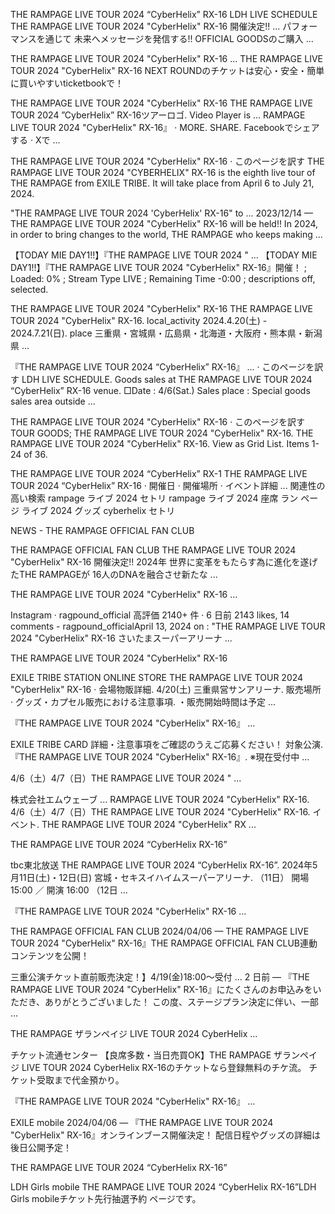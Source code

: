 THE RAMPAGE LIVE TOUR 2024 “CyberHelix” RX-16
LDH LIVE SCHEDULE
THE RAMPAGE LIVE TOUR 2024 "CyberHelix" RX-16 開催決定!! ... パフォーマンスを通じて 未来へメッセージを発信する!! OFFICIAL GOODSのご購入 ...

THE RAMPAGE LIVE TOUR 2024 "CyberHelix" RX-16 ...
THE RAMPAGE LIVE TOUR 2024 "CyberHelix" RX-16 NEXT ROUNDのチケットは安心・安全・簡単に買いやすいticketbookで！

THE RAMPAGE LIVE TOUR 2024 "CyberHelix" RX-16
THE RAMPAGE LIVE TOUR 2024 ”CyberHelix” RX-16ツアーロゴ. Video Player is ... RAMPAGE LIVE TOUR 2024 "CyberHelix" RX-16』 · MORE. SHARE. Facebookでシェアする · Xで ...

THE RAMPAGE LIVE TOUR 2024 "CyberHelix" RX-16
·
このページを訳す
THE RAMPAGE LIVE TOUR 2024 "CYBERHELIX" RX-16 is the eighth live tour of THE RAMPAGE from EXILE TRIBE. It will take place from April 6 to July 21, 2024.

"THE RAMPAGE LIVE TOUR 2024 'CyberHelix' RX-16" to ...
2023/12/14 — THE RAMPAGE LIVE TOUR 2024 "CyberHelix" RX-16 will be held!! In 2024, in order to bring changes to the world, THE RAMPAGE who keeps making ...

【TODAY MIE DAY1!!】『THE RAMPAGE LIVE TOUR 2024 " ...
【TODAY MIE DAY1!!】『THE RAMPAGE LIVE TOUR 2024 "CyberHelix" RX-16』開催！ ; Loaded: 0% ; Stream Type LIVE ; Remaining Time -0:00 ; descriptions off, selected.

THE RAMPAGE LIVE TOUR 2024 "CyberHelix" RX-16
THE RAMPAGE LIVE TOUR 2024 "CyberHelix" RX-16. local_activity 2024.4.20(土) - 2024.7.21(日). place 三重県・宮城県・広島県・北海道・大阪府・熊本県・新潟県 ...

『THE RAMPAGE LIVE TOUR 2024 “CyberHelix” RX-16』 ...
·
このページを訳す
LDH LIVE SCHEDULE. Goods sales at THE RAMPAGE LIVE TOUR 2024 “CyberHelix” RX-16 venue. □Date : 4/6(Sat.) Sales place : Special goods sales area outside ...

THE RAMPAGE LIVE TOUR 2024 "CyberHelix" RX-16
·
このページを訳す
TOUR GOODS; THE RAMPAGE LIVE TOUR 2024 "CyberHelix" RX-16. THE RAMPAGE LIVE TOUR 2024 "CyberHelix" RX-16. View as Grid List. Items 1-24 of 36.

THE RAMPAGE LIVE TOUR 2024 “CyberHelix” RX-1
THE RAMPAGE LIVE TOUR 2024 “CyberHelix” RX-16 · 開催日 · 開催場所 · イベント詳細 ...
関連性の高い検索
rampage ライブ 2024 セトリ
rampage ライブ 2024 座席
ラン ページ ライブ 2024 グッズ
cyberhelix セトリ

NEWS - THE RAMPAGE OFFICIAL FAN CLUB

THE RAMPAGE OFFICIAL FAN CLUB
THE RAMPAGE LIVE TOUR 2024 "CyberHelix" RX-16 開催決定!! 2024年 世界に変革をもたらす為に進化を遂げたTHE RAMPAGEが 16人のDNAを融合させ新たな ...

THE RAMPAGE LIVE TOUR 2024 "CyberHelix" RX-16 ...

Instagram · ragpound_official
高評価 2140+ 件 · 6 日前
2143 likes, 14 comments - ragpound_officialApril 13, 2024 on : "THE RAMPAGE LIVE TOUR 2024 "CyberHelix" RX-16 さいたまスーパーアリーナ ...

THE RAMPAGE LIVE TOUR 2024 "CyberHelix" RX-16

EXILE TRIBE STATION ONLINE STORE
THE RAMPAGE LIVE TOUR 2024 "CyberHelix" RX-16 · 会場物販詳細. 4/20(土) 三重県営サンアリーナ. 販売場所 · グッズ・カプセル販売における注意事項. ・販売開始時間は予定 ...

『THE RAMPAGE LIVE TOUR 2024 "CyberHelix" RX-16』 ...

EXILE TRIBE CARD
詳細・注意事項をご確認のうえご応募ください！ 対象公演. 『THE RAMPAGE LIVE TOUR 2024 "CyberHelix" RX-16』. ※現在受付中 ...

4/6（土）4/7（日）THE RAMPAGE LIVE TOUR 2024 " ...

株式会社エムウェーブ
... RAMPAGE LIVE TOUR 2024 "CyberHelix" RX-16. 4/6（土）4/7（日）THE RAMPAGE LIVE TOUR 2024 "CyberHelix" RX-16. イベント. THE RAMPAGE LIVE TOUR 2024 "CyberHelix" RX ...

THE RAMPAGE LIVE TOUR 2024 “CyberHelix RX-16”

tbc東北放送
THE RAMPAGE LIVE TOUR 2024 “CyberHelix RX-16”. 2024年5月11日(土)・12日(日) 宮城・セキスイハイムスーパーアリーナ. （11日） 開場 15:00 ／ 開演 16:00 （12日 ...

『THE RAMPAGE LIVE TOUR 2024 "CyberHelix" RX-16 ...

THE RAMPAGE OFFICIAL FAN CLUB
2024/04/06 — THE RAMPAGE LIVE TOUR 2024 "CyberHelix" RX-16』THE RAMPAGE OFFICIAL FAN CLUB連動コンテンツを公開！

三重公演チケット直前販売決定！】4/19(金)18:00～受付 ...
2 日前 — 『THE RAMPAGE LIVE TOUR 2024 "CyberHelix" RX-16』にたくさんのお申込みをいただき、ありがとうございました！ この度、ステージプラン決定に伴い、一部 ...

THE RAMPAGE ザランペイジ LIVE TOUR 2024 CyberHelix ...

チケット流通センター
【良席多数・当日売買OK】THE RAMPAGE ザランペイジ LIVE TOUR 2024 CyberHelix RX-16のチケットなら登録無料のチケ流。 チケット受取まで代金預かり。

『THE RAMPAGE LIVE TOUR 2024 "CyberHelix" RX-16』 ...

EXILE mobile
2024/04/06 — 『THE RAMPAGE LIVE TOUR 2024 "CyberHelix" RX-16』オンラインブース開催決定！ 配信日程やグッズの詳細は後日公開予定！

THE RAMPAGE LIVE TOUR 2024 “CyberHelix RX-16”

LDH Girls mobile
THE RAMPAGE LIVE TOUR 2024 “CyberHelix RX-16”LDH Girls mobileチケット先行抽選予約 ページです。
